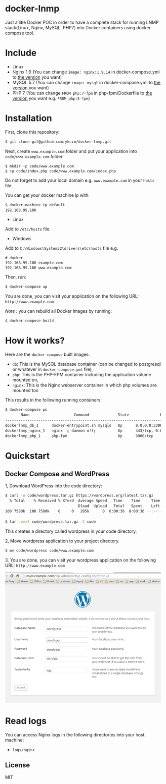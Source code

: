 docker-lnmp
==============

Just a litle Docker POC in order to have a complete stack for running LNMP stack(Linux, Nginx, MySQL, PHP7) into Docker containers using docker-compose tool.


# Include

- Linux
- Nginx 1.9 (You can change <code>image: nginx:1.9.14</code> in docker-compose.yml to [the version](https://hub.docker.com/_/nginx/) you want)
- MySQL 5.7 (You can change <code>image: mysql</code> in docker-compose.yml to [the version](https://hub.docker.com/_/mysql/) you want)
- PHP 7 (You can change <code>FROM php:7-fpm</code> in php-fpm/Dockerfile to [the version](https://hub.docker.com/_/php/) you want  e.g. <code>FROM php:5-fpm</code>)

# Installation

First, clone this repository:

```bash
$ git clone git@github.com:ykcin/docker-lnmp.git
```

Next, create `www.example.com` folder and put your application into `code/www.example.com` folder

```
$ mkdir -p code/www.example.com
$ cp code/index.php code/www.example.com/index.php
```

Do not forget to add your local domain e.g. `www.example.com` in your `hosts` file.

You can get your docker machine ip with 

```bash
$ docker-machine ip default
192.168.99.100
```

* Linux

Add to `/etc/hosts` file

* Windows

Add to `C:\Windows\System32\drivers\etc\hosts` file e.g.

```
# docker
192.168.99.100 example.com
192.168.99.100 www.example.com
```

Then, run:

```bash
$ docker-compose up
```

You are done, you can visit your application on the following URL: `http://www.example.com`

_Note :_ you can rebuild all Docker images by running:

```bash
$ docker-compose build
```

# How it works?

Here are the `docker-compose` built images:

* `db`: This is the MySQL database container (can be changed to postgresql or whatever in `docker-compose.yml` file),
* `php`: This is the PHP-FPM container including the application volume mounted on,
* `nginx`: This is the Nginx webserver container in which php volumes are mounted too

This results in the following running containers:

```bash
$ docker-compose ps
       Name                    Command             State              Ports
--------------------------------------------------------------------------------------
dockerlnmp_db_1      docker-entrypoint.sh mysqld   Up      0.0.0.0:3306->3306/tcp
dockerlnmp_nginx_1   nginx -g daemon off;          Up      443/tcp, 0.0.0.0:80->80/tcp
dockerlnmp_php_1     php-fpm                       Up      9000/tcp
```

# Quickstart

## Docker Compose and WordPress

1, Download WordPress into the code directory:

```bash
$ curl -o code/wordpress.tar.gz https://wordpress.org/latest.tar.gz
  % Total    % Received % Xferd  Average Speed   Time    Time     Time  Current
                                 Dload  Upload   Total   Spent    Left  Speed
100 7580k  100 7580k    0     0   205k      0  0:00:36  0:00:36 --:--:--  149k

$ tar -xvzf code/wordpress.tar.gz -C code
```

This creates a directory called wordpress in your code directory.

2, Move wordpress application to your project directory.

```bash
$ mv code/wordpress code/www.example.com
```

3, You are done, you can visit your wordpress application on the following URL: `http://www.example.com`

![Install wordpress](screenshot/20160503112801.png)

# Read logs

You can access Nginx logs in the following directories into your host machine:

* `logs/nginx`

## License

MIT
